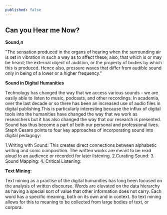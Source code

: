 ```yaml
---
published: false
---
```

## Can you Hear me Now?

**Sound,_n_**

"The sensation produced in the organs of hearing when the surrounding air is set in vibration in such a way as to affect these; also, that which is or may be heard; the external object of audition, or the property of bodies by which this is produced. Hence also, pressure waves that differ from audible sound only in being of a lower or a higher frequency."

**Sound in Digital Humanities**

Technology has changed the way that we access various sounds - we are easily able to listen to music, podcasts, and other recordings. In academia, over the last decade or so there has been an increased use of audio files in digital publishing.This is particularly interesting because the influx of digital tools into the humanities have changed the way that we work as researchers but it has also changed the way that our research is presented. Sound has thus become a part of both our personal and professional lives. Steph Cesaro points to four key approaches of incorporating sound into digital pedagogy:

1.Writing with Sound: This creates direct connections between alphabetic writing and sonic composition. The written works are meant to be read aloud to an audience or recorded for later listening.
2.Curating Sound: 
3. Sound Mapping: 
4. Critical Listening: 

**Text Mining:**

Text mining as a practise of the digital humanities has long been focused on the analysis of written discourse. Words are elevated on the data hierarchy as having a special sort of value that other information does not carry. Each word has a specific meaning, both on its own and in context. So text mining allows for this to meaning to be collected from large bodies of text, or corpora.
